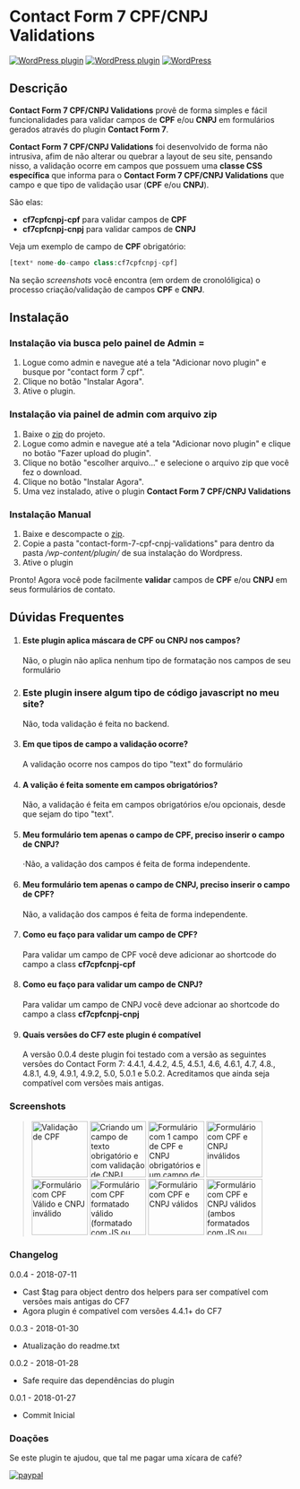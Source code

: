 # Contact Form 7 CPF/CNPJ Validations #
[![WordPress plugin](https://img.shields.io/wordpress/plugin/v/cf7-cpfcnpj-validations.svg)](https://wordpress.org/plugins/cf7-cpfcnpj-validations/) 
[![WordPress plugin](https://img.shields.io/wordpress/plugin/dt/cf7-cpfcnpj-validations.svg)](https://wordpress.org/plugins/cf7-cpfcnpj-validations/) 
[![WordPress](https://img.shields.io/wordpress/v/cf7-cpfcnpj-validations.svg)](https://wordpress.org/plugins/cf7-cpfcnpj-validations/)



## Descrição

**Contact Form 7 CPF/CNPJ Validations** provê de forma simples e fácil funcionalidades para validar campos de **CPF** e/ou **CNPJ** em formulários gerados através do plugin **Contact Form 7**.

**Contact Form 7 CPF/CNPJ Validations** foi desenvolvido de forma não intrusiva, afim de não alterar ou quebrar a layout de seu site, pensando nisso, a validação ocorre em campos que possuem uma **classe CSS específica** que informa para o **Contact Form 7 CPF/CNPJ Validations** que campo e que tipo de validação usar (**CPF** e/ou **CNPJ**).

São elas:

* **cf7cpfcnpj-cpf** para validar campos de **CPF**
* **cf7cpfcnpj-cnpj** para validar campos de **CNPJ**

Veja um exemplo de campo de **CPF** obrigatório:

```php
[text* nome-do-campo class:cf7cpfcnpj-cpf]
```

Na seção *screenshots* você encontra (em ordem de cronolóligica) o processo criação/validação de campos **CPF** e **CNPJ**.

## Instalação

### Instalação via busca pelo painel de Admin =

1. Logue como admin e navegue até a tela "Adicionar novo plugin" e busque por "contact form 7 cpf".
2. Clique no botão "Instalar Agora".
3. Ative o plugin.


### Instalação via painel de admin com arquivo zip

1. Baixe o [zip](https://wordpress.org/plugins/cf7-cpfcnpj-validations/) do projeto.
2. Logue como admin e navegue até a tela "Adicionar novo plugin" e clique no botão "Fazer upload do plugin".
3. Clique no botão "escolher arquivo..." e selecione o arquivo zip que você fez o download.
4. Clique no botão "Instalar Agora".
5. Uma vez instalado, ative o plugin **Contact Form 7 CPF/CNPJ Validations**

### Instalação Manual

1. Baixe e descompacte o [zip](https://wordpress.org/plugins/cf7-cpfcnpj-validations/).
2. Copie a pasta "contact-form-7-cpf-cnpj-validations" para dentro da pasta */wp-content/plugin/* de sua instalação do Wordpress.
3. Ative o plugin

Pronto! Agora você pode facilmente **validar** campos de **CPF** e/ou **CNPJ** em seus formulários de contato.


## Dúvidas Frequentes

1. #### Este plugin aplica máscara de CPF ou CNPJ nos campos?
   Não, o plugin não aplica nenhum tipo de formatação nos campos de seu formulário

2. ### Este plugin insere algum tipo de código javascript no meu site?
   Não, toda validação é feita no backend.
   
3. #### Em que tipos de campo a validação ocorre?
   A validação ocorre nos campos do tipo "text" do formulário
   
4. #### A valição é feita somente em campos obrigatórios?
   Não, a validação é feita em campos obrigatórios e/ou opcionais, desde que sejam do tipo "text".

5. #### Meu formulário tem apenas o campo de CPF, preciso inserir o campo de CNPJ?
   ⋅Não, a validação dos campos é feita de forma independente.

6. #### Meu formulário tem apenas o campo de CNPJ, preciso inserir o campo de CPF?
   Não, a validação dos campos é feita de forma independente.

7. #### Como eu faço para validar um campo de CPF?
   Para validar um campo de CPF você deve adicionar ao shortcode do campo a class **cf7cpfcnpj-cpf**

8. #### Como eu faço para validar um campo de CNPJ?
   Para validar um campo de CNPJ você deve adcionar ao shortcode do campo a class **cf7cpfcnpj-cnpj**

9. #### Quais versões do CF7 este plugin é compatível
   A versão 0.0.4 deste plugin foi testado com a versão as seguintes versões do Contact Form 7: 4.4.1, 4.4.2, 4.5, 4.5.1, 4.6, 4.6.1, 4.7, 4.8., 4.8.1, 4.9, 4.9.1, 4.9.2, 5.0, 5.0.1 e 5.0.2. Acreditamos que ainda seja compatível com versões mais antigas.



### Screenshots

> <a href="https://www.viniciusdesouza.com.br/wp-plugins/cf7-cpf-cnpj/screenshot-1.png" target="_blank" title="Criando um campo de texto obrigatório e com validação de CPF"><img src="https://www.viniciusdesouza.com.br/wp-plugins/cf7-cpf-cnpj/screenshot-1.png" width="100" alt="Validação de CPF"></a> <a href="https://www.viniciusdesouza.com.br/wp-plugins/cf7-cpf-cnpj/screenshot-2.png" target="_blank" title="Criando um campo de texto obrigatório e com validação de CNPJ"><img src="https://www.viniciusdesouza.com.br/wp-plugins/cf7-cpf-cnpj/screenshot-2.png" width="100" alt="Criando um campo de texto obrigatório e com validação de CNPJ"></a> <a href="https://www.viniciusdesouza.com.br/wp-plugins/cf7-cpf-cnpj/screenshot-3.png" target="_blank" title="Formulário com 1 campo de CPF e CNPJ obrigatórios e um campo de CPF opcional"><img src="https://www.viniciusdesouza.com.br/wp-plugins/cf7-cpf-cnpj/screenshot-3.png" width="100" alt="Formulário com 1 campo de CPF e CNPJ obrigatórios e um campo de CPF opcional"></a> <a href="https://www.viniciusdesouza.com.br/wp-plugins/cf7-cpf-cnpj/screenshot-4.png" target="_blank" title="Formulário com CPF e CNPJ inválidos"><img src="https://www.viniciusdesouza.com.br/wp-plugins/cf7-cpf-cnpj/screenshot-4.png" width="100" alt="Formulário com CPF e CNPJ inválidos"></a> <a href="https://www.viniciusdesouza.com.br/wp-plugins/cf7-cpf-cnpj/screenshot-5.png" target="_blank" title="Formulário com CPF Válido e CNPJ inválido"><img src="https://www.viniciusdesouza.com.br/wp-plugins/cf7-cpf-cnpj/screenshot-5.png" width="100" alt="Formulário com CPF Válido e CNPJ inválido"></a> <a href="https://www.viniciusdesouza.com.br/wp-plugins/cf7-cpf-cnpj/screenshot-6.png" target="_blank" title="Formulário com CPF formatado válido (formatado com JS ou pelo usuário) e CNPJ inválido"><img src="https://www.viniciusdesouza.com.br/wp-plugins/cf7-cpf-cnpj/screenshot-6.png" width="100" alt="Formulário com CPF formatado válido (formatado com JS ou pelo usuário) e CNPJ inválido"></a> <a href="https://www.viniciusdesouza.com.br/wp-plugins/cf7-cpf-cnpj/screenshot-7.png" target="_blank" title="Formulário com CPF e CNPJ válidos"><img src="https://www.viniciusdesouza.com.br/wp-plugins/cf7-cpf-cnpj/screenshot-7.png" width="100" alt="Formulário com CPF e CNPJ válidos"></a>  <a href="https://www.viniciusdesouza.com.br/wp-plugins/cf7-cpf-cnpj/screenshot-8.png" target="_blank" title="Formulário com CPF e CNPJ válidos (ambos formatados com JS ou pelo usuário)"><img src="https://www.viniciusdesouza.com.br/wp-plugins/cf7-cpf-cnpj/screenshot-8.png" width="100" alt="Formulário com CPF e CNPJ válidos (ambos formatados com JS ou pelo usuário)"></a> 


### Changelog

0.0.4 - 2018-07-11
- Cast $tag para object dentro dos helpers para ser compatível com versões mais antigas do CF7
- Agora plugin é compatível com versões 4.4.1+ do CF7

0.0.3 - 2018-01-30
- Atualização do readme.txt

0.0.2 - 2018-01-28
* Safe require das dependências do plugin

0.0.1 - 2018-01-27 
* Commit Inicial


### Doações
Se este plugin te ajudou, que tal me pagar uma xícara de café?

[![paypal](https://www.paypalobjects.com/pt_BR/BR/i/btn/btn_donateCC_LG.gif)](https://www.paypal.com/cgi-bin/webscr?cmd=_donations&business=2TVGUEWUEJWAW&lc=BR&item_name=wpplugin&item_number=cf7%2dcpf%2dcnpj&currency_code=BRL&bn=PP%2dDonationsBF%3abtn_donateCC_LG%2egif%3aNonHosted)
